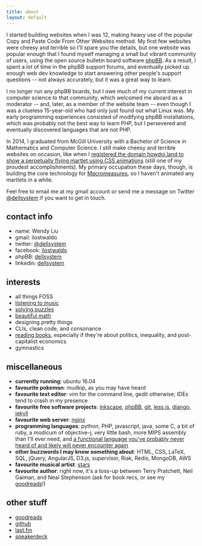 ```yaml
---
title: about
layout: default
---
```


I started building websites when I was 12, making heavy use of the popular
Copy and Paste Code From Other Websites method. My first few websites were
cheesy and terrible so I'll spare you the details, but one website was popular
enough that I found myself managing a small but vibrant community of users,
using the open source bulletin board software [phpBB](http://phpbb.com). As a
result, I spent a lot of time in the phpBB support forums, and eventually
picked up enough web dev knowledge to start answering other people's support
questions -- not always accurately, but it was a great way to learn.

I no longer run any phpBB boards, but I owe much of my current interest in
computer science to that community, which welcomed me aboard as a moderator --
and, later, as a member of the website team -- even though I was a clueless
15-year-old who had only just found out what Linux was. My early programming
experiences consisted of modifying phpBB installations, which was probably not
the best way to learn PHP, but I persevered and eventually discovered languages
that are not PHP.

In 2014, I graduated from McGill University with a Bachelor of Science in
Mathematics and Computer Science. I still make cheesy and terrible websites on
occasion, like when I [registered the domain howdoi.land to show a perpetually
flying martlet using CSS animations][howdoi.land] (still one of my proudest
accomplishments). My primary occupation these days, though, is building the
core technology for [Macromeasures], so I haven't animated any martlets in a
while.

Feel free to email me at my gmail account or send me a message on Twitter
[@dellsystem][twitter] if you want to get in touch.

<a name="contact"> </a>

contact info
------------

*   name: Wendy Liu
*	gmail: ilostwaldo
*	twitter: [@dellsystem][twitter]
*	facebook: [ilostwaldo](http://www.facebook.com/ilostwaldo)
*	phpBB: [dellsystem][phpbb]
*   linkedin: [dellsystem](http://www.linkedin.com/in/dellsystem)

interests
---------

* all things FOSS
* [listening to music][last.fm]
* [solving puzzles](http://www.projecteuler.net/)
* [beautiful math](http://www.mathjax.org/ "♥")
* designing pretty things
* CLIs, clean code, and consonance
* [reading books][goodreads], especially if they're about politics, inequality,
  and post-capitalist economics
* gymnastics

miscellaneous
-------------

* **currently running**: ubuntu 16.04
* **favourite pokemon**: mudkip, as you may have heard
* **favourite text editor**: vim for the command line, gedit otherwise; IDEs
  tend to crash in my presence
* **favourite free software projects**: [inkscape](http://www.inkscape.org),
  [phpBB](http://www.phpbb.com), [git](http://www.git-scm.com),
  [less.js](http://www.lesscss.org), [django](http://www.djangoproject.com),
  [jekyll](http://jekyllrb.com/)
* **favourite web server**: [nginx](http://www.nginx.org)
* **programming languages**: python, PHP, javascript, java, some C, a bit of
  ruby, a modicum of objective-j, very little bash, more MIPS assembly than
  I'll ever need, and [a functional language you've probably never heard of and
  likely will never encounter again](http://www.smlnj.org "pretty cool though")
* **other buzzwords I may know something about**: HTML, CSS, LaTeX, SQL, jQuery,
  AngularJS, D3.js, supervisor, Riak, Redis, MongoDB, AWS
* **favourite musical artist**: [stars](http://youarestars.com)
* **favourite author**: right now, it's a toss-up between Terry Pratchett, Neil
  Gaiman, and Neal Stephenson (ask for book recs, or see my [goodreads]!)

other stuff
-----------

*	[goodreads]
*	[github](https://www.github.com/dellsystem)
*	[last.fm][last.fm]
*	[speakerdeck](https://speakerdeck.com/dellsystem)

[goodreads]: http://goodreads.com/dellsystem
[Macromeasures]: http://macromeasures.com
[last.fm]: http://www.last.fm/user/dellsystem
[twitter]: http://www.twitter.com/#!/dellsystem
[phpbb]: https://www.phpbb.com/community/memberlist.php?mode=viewprofile&u=178433
[howdoi.land]: http://dellsystem.me/howdoi.land/
